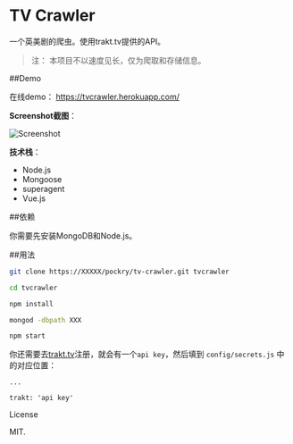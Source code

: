 TV Crawler
=======================

一个英美剧的爬虫。使用trakt.tv提供的API。

> 注： 本项目不以速度见长，仅为爬取和存储信息。

##Demo

在线demo： https://tvcrawler.herokuapp.com/

**Screenshot截图**：

![Screenshot](http://photo.u.qiniudn.com/tvcrawler20141130213255.png) 

**技术栈**：

* Node.js
* Mongoose
* superagent
* Vue.js

##依赖

你需要先安装MongoDB和Node.js。

##用法

```bash
git clone https://XXXXX/pockry/tv-crawler.git tvcrawler

cd tvcrawler

npm install

mongod -dbpath XXX

npm start
```

你还需要去[trakt.tv](http://www.trakt.tv/)注册，就会有一个`api key`，然后填到 `config/secrets.js` 中的对应位置：

```
...

trakt: 'api key'

```

License

MIT.